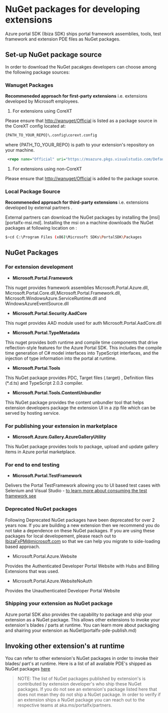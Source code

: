 <a name="nuget-packages-for-developing-extensions"></a>
# NuGet packages for developing extensions

Azure portal SDK (Ibiza SDK) ships portal framework assemblies, tools, test framework and extension PDE files as NuGet packages.

<a name="nuget-packages-for-developing-extensions-set-up-nuget-package-source"></a>
## Set-up NuGet package source

In order to download the NuGet pacakges developers can choose among the following package sources:

<a name="nuget-packages-for-developing-extensions-set-up-nuget-package-source-wanuget-packages"></a>
### <strong>Wanuget Packages</strong>

**Recommeneded approach for first-party extensions** i.e. extensions developed by Microsoft employees.

1. For extensions using CoreXT

Please ensure that [http://wanuget/Official](http://wanuget/Official) is listed as a package source in the CoreXT config located at:

```cmd
{PATH_TO_YOUR_REPO}\.config\corext.config
```

where {PATH_TO_YOUR_REPO} is path to your extension's repository on your machine.

```xml
 <repo name="Official" uri="https://msazure.pkgs.visualstudio.com/DefaultCollection/_apis/packaging/Official/nuget/index.json" fallback="http://wanuget/Official/nuget" />
```

1. For extensions using non-CoreXT

Please ensure that [http://wanuget/Official](http://wanuget/Official) is added to the package source.

<a name="nuget-packages-for-developing-extensions-set-up-nuget-package-source-local-package-source"></a>
### <strong>Local Package Source</strong>

**Recommeneded approach for third-party extensions** i.e. extensions developed by external partners .

External partners can download the NuGet packages by installing the [msi][portalfx-msi.md]. Installing the msi on a machine downloads the NuGet packages at following location on :

```bash
$>cd C:\Program Files (x86)\Microsoft SDKs\PortalSDK\Packages
```

<a name="nuget-packages-for-developing-extensions-nuget-packages"></a>
## NuGet Packages

<a name="nuget-packages-for-developing-extensions-nuget-packages-for-extension-development"></a>
### <strong>For extension development</strong>

* **Microsoft.Portal.Framework**

This nuget provides framework assemblies Microsoft.Portal.Azure.dll, Microsoft.Portal.Core.dll,Microsoft.Portal.Framework.dll, Microsoft.WindowsAzure.ServiceRuntime.dll and WindowsAzureEventSource.dll

* **Microsoft.Portal.Security.AadCore**

This nuget provides AAD module used for auth Microsoft.Portal.AadCore.dll

* **Microsoft.Portal.TypeMetadata**

This nuget provides both runtime and compile time components that drive reflection-style features for the Azure Portal SDK.  This includes the compile time generation of C# model interfaces into TypeScript interfaces, and the injection of type information into the portal at runtime.

* **Microsoft.Portal.Tools**

This NuGet package provides PDC, Target files (.target) , Definition files (*.d.ts) and TypeScript 2.0.3 compiler.

* **Microsoft.Portal.Tools.ContentUnbundler**

This NuGet package provides the content unbundler tool that helps extension developers package the extension UI in a zip file which can be served by hosting service.

<a name="nuget-packages-for-developing-extensions-nuget-packages-for-publishing-your-extension-in-marketplace"></a>
### <strong>For publishing your extension in marketplace</strong>

* **Microsoft.Azure.Gallery.AzureGalleryUtility**

This NuGet package provides tools to package, upload and update gallery items in Azure portal marketplace.

<a name="nuget-packages-for-developing-extensions-nuget-packages-for-end-to-end-testing"></a>
### For end to end testing

* **Microsoft.Portal.TestFramework**

Delivers the Portal TestFramework allowing you to UI based test cases with Selenium and Visual Studio - [to learn more about consuming the test framework see](https://auxdocs.azurewebsites.net/en-us/documentation/articles/portalfx-testing-ui-test-cases)

<a name="nuget-packages-for-developing-extensions-nuget-packages-deprecated-nuget-packages"></a>
### Deprecated NuGet packages

Following Deprecated NuGet packages have been deprecated for over 2 years now. If you are building a new extension then we recommend you do not take a dependence on these NuGet packages. If you are using these packages for local developement, please reach out to [IbizaFxPM@microsoft.com](mailto:IbizaFxPM@microsoft.com) so that we can help you migrate to side-loading based approach.

* Microsoft.Portal.Azure.Website

Provides the Authenticated Developer Portal Website with Hubs and Billing Extensions that was used.

* Microsoft.Portal.Azure.WebsiteNoAuth

Provides the Unauthenticated Developer Portal Website

<a name="nuget-packages-for-developing-extensions-nuget-packages-shipping-your-extension-as-nuget-package"></a>
### Shipping your extension as NuGet package

Azure portal SDK also provides the capability to package and ship your extension as a NuGet package. This allows other extensions to invoke your extension's blades / parts at runtime. You can learn more about packaging and shairing your extension as NuGet(portalfx-pde-publish.md)

<a name="nuget-packages-for-developing-extensions-invoking-other-extension-s-at-runtime"></a>
## Invoking other extension&#39;s at runtime

You can refer to other extension's NuGet packages in order to invoke their blades/ part's at runtime.
Here is a list of all available PDE's shipped as NuGet packages [here](portalfx.md#pde)

> NOTE: The list of NuGet packages published by extension's is contributed by extension developer's who ship these NuGet packages. If you do not see an extension's package listed here that does not mean they do not ship a NuGet package. In order to verify if an extension ships a NuGet package you can reach out to the respective teams at aka.ms/portalfx/partners.